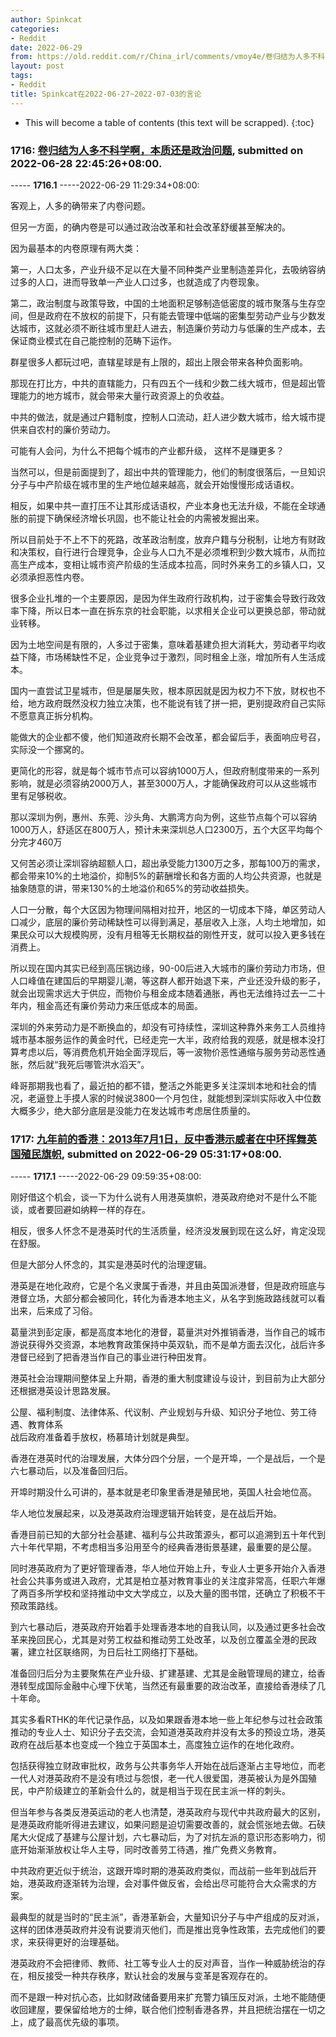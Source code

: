 ```yaml
---
author: Spinkcat
categories:
- Reddit
date: 2022-06-29
from: https://old.reddit.com/r/China_irl/comments/vmoy4e/卷归结为人多不科学啊本质还是政治问题/
layout: post
tags:
- Reddit
title: Spinkcat在2022-06-27~2022-07-03的言论
---
```


* This will become a table of contents (this text will be scrapped).
{:toc}

### 1716: [卷归结为人多不科学啊，本质还是政治问题](https://old.reddit.com/r/China_irl/comments/vmoy4e/卷归结为人多不科学啊本质还是政治问题/), submitted on 2022-06-28 22:45:26+08:00.

----- __1716.1__ -----2022-06-29 11:29:34+08:00:

客观上，人多的确带来了内卷问题。

但另一方面，的确内卷是可以通过政治改革和社会改革舒缓甚至解决的。

因为最基本的内卷原理有两大类：

第一，人口太多，产业升级不足以在大量不同种类产业里制造差异化，去吸纳容纳过多的人口，进而导致单一产业人口过多，也就造成了内卷现象。

第二，政治制度与政策导致，中国的土地面积足够制造低密度的城市聚落与生存空间，但是政府在不放权的前提下，只有能去管理中低端的密集型劳动产业与少数发达城市，这就必须不断往城市里赶人进去，制造廉价劳动力与低廉的生产成本，去保证商业模式在自己能控制的范畴下运作。

群星很多人都玩过吧，直辖星球是有上限的，超出上限会带来各种负面影响。

那现在打比方，中共的直辖能力，只有四五个一线和少数二线大城市，但是超出管理能力的地方城市，就会带来大量行政资源上的负收益。

中共的做法，就是通过户籍制度，控制人口流动，赶人进少数大城市，给大城市提供来自农村的廉价劳动力。

可能有人会问，为什么不把每个城市的产业都升级， 这样不是赚更多？

当然可以，但是前面提到了，超出中共的管理能力，他们的制度很落后，一旦知识分子与中产阶级在城市里的生产地位越来越高，就会开始慢慢形成话语权。

相反，如果中共一直打压不让其形成话语权，产业本身也无法升级，不能在全球通胀的前提下确保经济增长巩固，也不能让社会的内需被发掘出来。

所以目前处于不上不下的死路，改革政治制度，放弃户籍与分税制，让地方有财政和决策权，自行进行合理竞争，企业与人口九不是必须堆积到少数大城市，从而拉高生产成本，变相让城市资产阶级的生活成本拉高，同时外来务工的乡镇人口，又必须承担恶性内卷。

很多企业扎堆的一个主要原因，是因为伴生政府行政机构，过于密集会导致行政效率下降，所以日本一直在拆东京的社会职能，以求相关企业可以更换总部，带动就业转移。

因为土地空间是有限的，人多过于密集，意味着基建负担大消耗大，劳动者平均收益下降，市场稀缺性不足，企业竞争过于激烈，同时租金上涨，增加所有人生活成本。

国内一直尝试卫星城市，但是屡屡失败，根本原因就是因为权力不下放，财权也不给，地方政府既然没权力独立决策，也不能说有钱了拼一把，更别提政府自己实际不愿意真正拆分机构。

能做大的企业都不傻，他们知道政府长期不会改革，都会留后手，表面响应号召，实际没一个挪窝的。

更简化的形容，就是每个城市节点可以容纳1000万人，但政府制度带来的一系列影响，就是必须容纳2000万人，甚至3000万人，才能确保政府可以从这些城市里有足够税收。

那以深圳为例，惠州、东莞、沙头角、大鹏湾方向为例，这些节点每个可以容纳1000万人，舒适区在800万人，预计未来深圳总人口2300万，五个大区平均每个分完才460万

又何苦必须让深圳容纳超额人口，超出承受能力1300万之多，那每100万的需求，都会带来10%的土地溢价，抑制5%的薪酬增长和各方面的人均公共资源，也就是抽象随意的讲，带来130%的土地溢价和65%的劳动收益损失。

人口一分散，每个大区因为物理间隔相对拉开，地区的一切成本下降，单区劳动人口减少，底层的廉价劳动稀缺性可以得到满足，基层收入上涨，人均土地增加，如果民众可以大规模购房，没有月租等无长期权益的刚性开支，就可以投入更多钱在消费上。

所以现在国内其实已经到高压锅边缘，90-00后进入大城市的廉价劳动力市场，但人口峰值在建国后的早期婴儿潮，等这群人都开始退下来，产业还没升级的影子，就会出现需求远大于供应，而物价与租金成本随着通胀，再也无法维持过去一二十年内，租金高还有廉价劳动力来压低成本的局面。

深圳的外来劳动力是不断换血的，却没有可持续性，深圳这种靠外来务工人员维持城市基本服务运作的黄金时代，已经走完一大半，政府给我的观感，就是根本没打算考虑以后，等消费危机开始全面浮现后，等一波物价恶性通缩与服务劳动恶性通胀，然后就“我死后哪管洪水滔天”。

峰哥那期我也看了，最近拍的都不错，整活之外能更多关注深圳本地和社会的情况，老逼登上手摸人家的时候说3800一个月包住，就能想到深圳实际收入中位数大概多少，绝大部分底层是没能力在发达城市考虑居住质量的。

### 1717: [九年前的香港：2013年7月1日，反中香港示威者在中环挥舞英国殖民旗帜](https://old.reddit.com/r/China_irl/comments/vmygkt/九年前的香港2013年7月1日反中香港示威者在中环挥舞英国殖民旗帜/), submitted on 2022-06-29 05:31:17+08:00.

----- __1717.1__ -----2022-06-29 09:59:35+08:00:

刚好借这个机会，谈一下为什么说有人用港英旗帜，港英政府绝对不是什么不能谈，或者要回避如纳粹一样的存在。

  
相反，很多人怀念不是港英时代的生活质量，经济没发展到现在这么好，肯定没现在舒服。

  
但是大部分人怀念的，其实是港英时代的治理逻辑。

  
港英是在地化政府，它是个名义隶属于香港，并且由英国派港督，但是政府班底与港督立场，大部分都会被同化，转化为香港本地主义，从名字到施政路线就可以看出来，后来成了习俗。

  
葛量洪到彭定康，都是高度本地化的港督，葛量洪对外推销香港，当作自己的城市游说获得外交资源，本地教育政策保持中英双轨，而不是单方面去汉化，战后许多港督已经到了把香港当作自己的事业进行种田发育。

  
港英社会治理期间整体呈上升期，香港的重大制度建设与设计，到目前为止大部分还根据港英设计思路发展。

  
公屋、福利制度、法律体系、代议制、产业规划与升级、知识分子地位、劳工待遇、教育体系  
战后政府准备着手放权，杨慕琦计划就是典型。

  
香港在港英时代的治理发展，大体分四个分层，一个是开埠，一个是战后，一个是六七暴动后，以及准备回归后。

  
开埠时期没什么可讲的，基本就是老印象里香港是殖民地，英国人社会地位高。

  
华人地位发展起来，以及港英政府治理逻辑开始转变，是在战后开始。

  
香港目前已知的大部分社会基建、福利与公共政策源头，都可以追溯到五十年代到六十年代早期，不考虑相当多沿用至今的经典香港街景基建，最重要的是公屋。

  
同时港英政府为了更好管理香港，华人地位开始上升，专业人士更多开始介入香港社会公共事务或进入政府，尤其是柏立基对教育事业的关注度非常高，任职六年爆了两百多所学校和坚持推动中文大学成立，以及大量的图书馆，还确立了积极不干预政策路线。

  
到六七暴动后，港英政府开始着手处理香港本地的自我认同，以及通过更多社会改革来挽回民心，尤其是对劳工权益和推动劳工处改革，以及创立覆盖全港的民政署，建立社区联络网，为日后社工网络打下基础。

  
准备回归后分为主要聚焦在产业升级、扩建基建、尤其是金融管理局的建立，给香港转型成国际金融中心埋下伏笔，当然还有最重要的政治改革，直接给香港续了几十年命。

  
其实多看RTHK的年代记录作品，以及如果跟香港本地一些上年纪参与过社会政策推动的专业人士、知识分子去交流，会知道港英政府并没有太多的预设立场，港英政府在战后基本也变成一个独立于英国本土，高度独立运作的在地化政府。

  
包括获得独立财政审批权，政务与公共事务华人开始在战后逐渐占主导地位，而老一代人对港英政府不是没有喷过与怨恨，老一代人很爱国，港英被认为是外国殖民，中产阶级建立的革新会什么的，就是相当于现在民主派一样的刺头。

  
但当年参与各类反港英运动的老人也清楚，港英政府与现代中共政府最大的区别，是港英政府能听得进去建议，如果问题是迫切需要改善的，就会慌张地去做。石硖尾大火促成了基建与公屋计划，六七暴动后，为了对抗左派的意识形态影响力，彻底开始渐渐放权让华人主导，同时改善劳工待遇，推广免费义务教育。

  
中共政府更近似于统治，这跟开埠时期的港英政府类似，而战前一些年到战后开始，港英政府逐渐转为治理，会对事件做反省，会给出尽可能符合大众需求的方案。

  
最典型的就是当时的“民主派”，香港革新会，大量知识分子与中产组成的反对派，这样的团体港英政府并没有说要消灭他们，而是推出竞争性政策，去完成他们的要求，来获得更好的治理基础。

  
港英政府不会把律师、教师、社工等专业人士的反对声音，当作一种威胁统治的存在，相反接受一种共存秩序，默认社会的发展与变革是客观存在的。

  
而不是跟一种对抗心态，比如财政储备要用来扩充警力镇压反对派，土地不能随便收回建屋，要保留给地方的士绅，联合他们控制香港各界，并且把统治摆在一切之上，成了最高优先级的事项。

